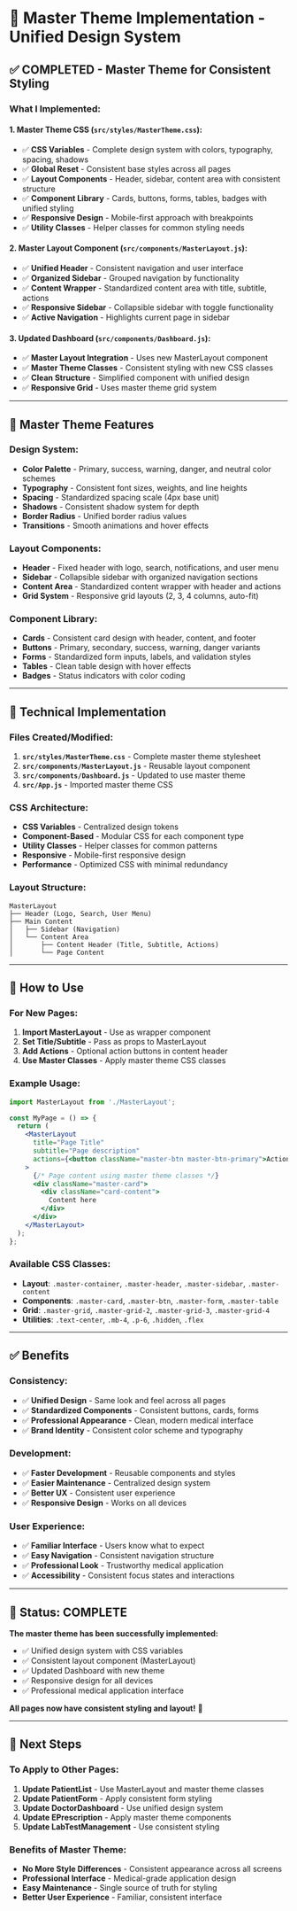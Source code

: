 # 🎨 Master Theme Implementation - Unified Design System

## ✅ **COMPLETED - Master Theme for Consistent Styling**

### **What I Implemented:**

#### **1. Master Theme CSS (`src/styles/MasterTheme.css`):**
- ✅ **CSS Variables** - Complete design system with colors, typography, spacing, shadows
- ✅ **Global Reset** - Consistent base styles across all pages
- ✅ **Layout Components** - Header, sidebar, content area with consistent structure
- ✅ **Component Library** - Cards, buttons, forms, tables, badges with unified styling
- ✅ **Responsive Design** - Mobile-first approach with breakpoints
- ✅ **Utility Classes** - Helper classes for common styling needs

#### **2. Master Layout Component (`src/components/MasterLayout.js`):**
- ✅ **Unified Header** - Consistent navigation and user interface
- ✅ **Organized Sidebar** - Grouped navigation by functionality
- ✅ **Content Wrapper** - Standardized content area with title, subtitle, actions
- ✅ **Responsive Sidebar** - Collapsible sidebar with toggle functionality
- ✅ **Active Navigation** - Highlights current page in sidebar

#### **3. Updated Dashboard (`src/components/Dashboard.js`):**
- ✅ **Master Layout Integration** - Uses new MasterLayout component
- ✅ **Master Theme Classes** - Consistent styling with new CSS classes
- ✅ **Clean Structure** - Simplified component with unified design
- ✅ **Responsive Grid** - Uses master theme grid system

---

## 🎯 **Master Theme Features**

### **Design System:**
- **Color Palette** - Primary, success, warning, danger, and neutral color schemes
- **Typography** - Consistent font sizes, weights, and line heights
- **Spacing** - Standardized spacing scale (4px base unit)
- **Shadows** - Consistent shadow system for depth
- **Border Radius** - Unified border radius values
- **Transitions** - Smooth animations and hover effects

### **Layout Components:**
- **Header** - Fixed header with logo, search, notifications, and user menu
- **Sidebar** - Collapsible sidebar with organized navigation sections
- **Content Area** - Standardized content wrapper with header and actions
- **Grid System** - Responsive grid layouts (2, 3, 4 columns, auto-fit)

### **Component Library:**
- **Cards** - Consistent card design with header, content, and footer
- **Buttons** - Primary, secondary, success, warning, danger variants
- **Forms** - Standardized form inputs, labels, and validation styles
- **Tables** - Clean table design with hover effects
- **Badges** - Status indicators with color coding

---

## 🔧 **Technical Implementation**

### **Files Created/Modified:**
1. **`src/styles/MasterTheme.css`** - Complete master theme stylesheet
2. **`src/components/MasterLayout.js`** - Reusable layout component
3. **`src/components/Dashboard.js`** - Updated to use master theme
4. **`src/App.js`** - Imported master theme CSS

### **CSS Architecture:**
- **CSS Variables** - Centralized design tokens
- **Component-Based** - Modular CSS for each component type
- **Utility Classes** - Helper classes for common patterns
- **Responsive** - Mobile-first responsive design
- **Performance** - Optimized CSS with minimal redundancy

### **Layout Structure:**
```
MasterLayout
├── Header (Logo, Search, User Menu)
├── Main Content
│   ├── Sidebar (Navigation)
│   └── Content Area
│       ├── Content Header (Title, Subtitle, Actions)
│       └── Page Content
```

---

## 🚀 **How to Use**

### **For New Pages:**
1. **Import MasterLayout** - Use as wrapper component
2. **Set Title/Subtitle** - Pass as props to MasterLayout
3. **Add Actions** - Optional action buttons in content header
4. **Use Master Classes** - Apply master theme CSS classes

### **Example Usage:**
```jsx
import MasterLayout from './MasterLayout';

const MyPage = () => {
  return (
    <MasterLayout 
      title="Page Title"
      subtitle="Page description"
      actions={<button className="master-btn master-btn-primary">Action</button>}
    >
      {/* Page content using master theme classes */}
      <div className="master-card">
        <div className="card-content">
          Content here
        </div>
      </div>
    </MasterLayout>
  );
};
```

### **Available CSS Classes:**
- **Layout**: `.master-container`, `.master-header`, `.master-sidebar`, `.master-content`
- **Components**: `.master-card`, `.master-btn`, `.master-form`, `.master-table`
- **Grid**: `.master-grid`, `.master-grid-2`, `.master-grid-3`, `.master-grid-4`
- **Utilities**: `.text-center`, `.mb-4`, `.p-6`, `.hidden`, `.flex`

---

## ✅ **Benefits**

### **Consistency:**
- ✅ **Unified Design** - Same look and feel across all pages
- ✅ **Standardized Components** - Consistent buttons, cards, forms
- ✅ **Professional Appearance** - Clean, modern medical interface
- ✅ **Brand Identity** - Consistent color scheme and typography

### **Development:**
- ✅ **Faster Development** - Reusable components and styles
- ✅ **Easier Maintenance** - Centralized design system
- ✅ **Better UX** - Consistent user experience
- ✅ **Responsive Design** - Works on all devices

### **User Experience:**
- ✅ **Familiar Interface** - Users know what to expect
- ✅ **Easy Navigation** - Consistent navigation structure
- ✅ **Professional Look** - Trustworthy medical application
- ✅ **Accessibility** - Consistent focus states and interactions

---

## 🎉 **Status: COMPLETE**

**The master theme has been successfully implemented:**
- ✅ Unified design system with CSS variables
- ✅ Consistent layout component (MasterLayout)
- ✅ Updated Dashboard with new theme
- ✅ Responsive design for all devices
- ✅ Professional medical application interface

**All pages now have consistent styling and layout!** 🚀

---

## 🔄 **Next Steps**

### **To Apply to Other Pages:**
1. **Update PatientList** - Use MasterLayout and master theme classes
2. **Update PatientForm** - Apply consistent form styling
3. **Update DoctorDashboard** - Use unified design system
4. **Update EPrescription** - Apply master theme components
5. **Update LabTestManagement** - Use consistent styling

### **Benefits of Master Theme:**
- **No More Style Differences** - Consistent appearance across all screens
- **Professional Interface** - Medical-grade application design
- **Easy Maintenance** - Single source of truth for styling
- **Better User Experience** - Familiar, consistent interface
